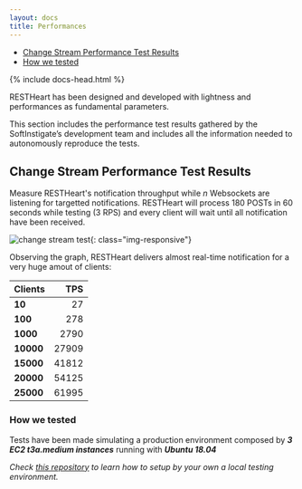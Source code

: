 ```yaml
---
layout: docs
title: Performances
---
```


<div markdown="1" class="d-none d-xl-block col-xl-2 order-last bd-toc">

* [Change Stream Performance Test Results](#change-stream-performance-test-results)
* [How we tested](#how-we-tested)

</div>
<div markdown="1" class="col-12 col-md-9 col-xl-8 py-md-3 bd-content">

{% include docs-head.html %} 


RESTHeart has been designed and developed with lightness and
performances as fundamental parameters.

This section includes the performance test results gathered by the
SoftInstigate’s development team and includes all the information needed
to autonomously reproduce the tests.

## Change Stream Performance Test Results

Measure RESTHeart's notification throughput while _n_ Websockets are listening for targetted notifications.
RESTHeart will process 180 POSTs in 60 seconds while testing (3 RPS) and every client will wait until all notification have been received.


![change stream test](http://localhost:4000/images/perftest/change-stream-test.png){: class="img-responsive"}

Observing the graph, RESTHeart delivers almost real-time notification for a very huge amout of clients:

|  Clients     |              TPS             |
|:-------------|-----------------------------:|
| **10**       |      27                      |
| **100**      |      278                     |
| **1000**     |      2790                    |
| **10000**    |      27909                   |
| **15000**    |      41812                   |
| **20000**    |      54125                   |
| **25000**    |      61995                   |


### How we tested

Tests have been made simulating a production environment composed by ***3 EC2 t3a.medium instances*** running with ***Ubuntu 18.04***

_Check [this repository](https://github.com/SoftInstigate/restheart-perftest) to learn how to setup by your own a local testing environment._
